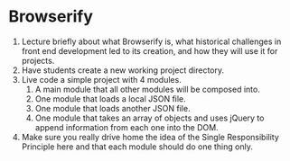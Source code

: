 # Browserify

1. Lecture briefly about what Browserify is, what historical challenges in front end development led to its creation, and how they will use it for projects.
1. Have students create a new working project directory.
1. Live code a simple project with 4 modules.
    1. A main module that all other modules will be composed into.
    1. One module that loads a local JSON file.
    1. One module that loads another JSON file.
    1. One module that takes an array of objects and uses jQuery to append information from each one into the DOM.
1. Make sure you really drive home the idea of the Single Responsibility Principle here and that each module should do one thing only.
